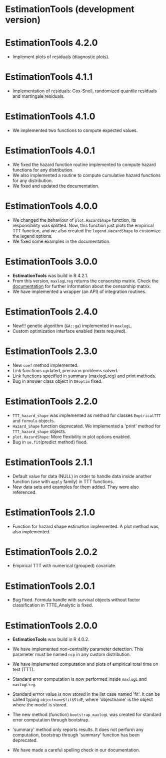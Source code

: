 # EstimationTools (development version)

# EstimationTools 4.2.0
- Implement plots of residuals (diagnostic plots).

# EstimationTools 4.1.1

- Implementation of residuals: Cox-Snell, randomized quantile residuals and
martingale residuals.

# EstimationTools 4.1.0

- We implemented two functions to compute expected values.

# EstimationTools 4.0.1

- We fixed the hazard function routine implemented to compute hazard functions
for any distribution.
- We also implemented a routine to compute cumulative hazard functions for any
distribution.
- We fixed and updated the documentation.

# EstimationTools 4.0.0

- We changed the behaviour of `plot.HazardShape` function, its responsibility was 
splitted. Now, this function just plots the empirical TTT function, and we also 
created the `legend.HazardShape` to customize the legend options.
- We fixed some examples in the documentation.

# EstimationTools 3.0.0

- **EstimationTools** was build in R 4.2.1.
- From this version, `maxlogLreg` returns the censorship matrix. Check the [documentation](https://jaimemosg.github.io/EstimationTools/reference/maxlogLreg.html) 
for further information about the censorship matrix.
- We have implemented a wrapper (an API) of integration routines.

# EstimationTools 2.4.0 

- New!!! genetic algorithm (`GA::ga`) implemented in `maxlogL`.
- Custom optimization interface enabled (tests required). 

# EstimationTools 2.3.0 

- New `coef` method implemented.
- Link functions updated, precision problems solved.
- Link functions specified in summary (maxlogLreg) and print methods.
- Bug in answer class object in `DEoptim` fixed.

# EstimationTools 2.2.0

- `TTT_hazard_shape` was implemented as method for classes `EmpiricalTTT` and `formula` objects.
- `Hazard_Shape` function deprecated. We implemented a 'print' method for `TTT_hazard_shape` objects.
- `plot.HazardShape`: More flexibility in plot options enabled.
- Bug in `se.fit`(predict method) fixed.  

# EstimationTools 2.1.1

- Default value for data (NULL) in order to handle data inside another function (use with `apply` family) in TTT functions.
- New data sets and examples for them added. They were also referenced.

# EstimationTools 2.1.0

- Function for hazard shape estimation implemented. A plot method was also implemented.

# EstimationTools 2.0.2

- Empirical TTT with numerical (grouped) covariate.

# EstimationTools 2.0.1

- Bug fixed. Formula handle with survival objects without factor classification in TTTE_Analytic is fixed.

# EstimationTools 2.0.0

- **EstimationTools** was build in R 4.0.2.

- We have implemented non-centrality parameter detection. This parameter must be named
`ncp` in any custom distribution.

- We have implemented computation and plots of empirical total time on test (TTT).

- Standard error computation is now performed inside `maxlogL` and `maxlogLreg`.

- Standard errror value is now stored in the list case named 'fit'. It can be called typing `objectname$fit$StdE`, where 'objectname' is the object where the model is stored.

- The new method (function) `bootstrap_maxlogL` was created for standard error computation through bootstrap.

- 'summary' method only reports results. It does not perform any computation, bootstrap through 'summary' function has been deprecated.

- We have made a careful spelling check in our documentation.
